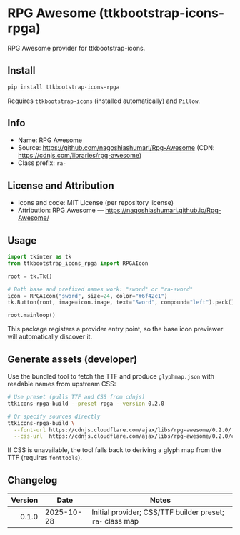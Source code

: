# RPG Awesome (ttkbootstrap-icons-rpga)

RPG Awesome provider for ttkbootstrap-icons.

## Install

```bash
pip install ttkbootstrap-icons-rpga
```

Requires `ttkbootstrap-icons` (installed automatically) and `Pillow`.

## Info

- Name: RPG Awesome
- Source: https://github.com/nagoshiashumari/Rpg-Awesome (CDN: https://cdnjs.com/libraries/rpg-awesome)
- Class prefix: `ra-`

## License and Attribution

- Icons and code: MIT License (per repository license)
- Attribution: RPG Awesome — https://nagoshiashumari.github.io/Rpg-Awesome/

## Usage

```python
import tkinter as tk
from ttkbootstrap_icons_rpga import RPGAIcon

root = tk.Tk()

# Both base and prefixed names work: "sword" or "ra-sword"
icon = RPGAIcon("sword", size=24, color="#6f42c1")
tk.Button(root, image=icon.image, text="Sword", compound="left").pack()

root.mainloop()
```

This package registers a provider entry point, so the base icon previewer will automatically discover it.

## Generate assets (developer)

Use the bundled tool to fetch the TTF and produce `glyphmap.json` with readable names from upstream CSS:

```bash
# Use preset (pulls TTF and CSS from cdnjs)
ttkicons-rpga-build --preset rpga --version 0.2.0

# Or specify sources directly
ttkicons-rpga-build \
  --font-url https://cdnjs.cloudflare.com/ajax/libs/rpg-awesome/0.2.0/fonts/rpgawesome-webfont.ttf \
  --css-url  https://cdnjs.cloudflare.com/ajax/libs/rpg-awesome/0.2.0/css/rpg-awesome.min.css
```

If CSS is unavailable, the tool falls back to deriving a glyph map from the TTF (requires `fonttools`).

## Changelog

| Version | Date       | Notes                                                       |
|--------:|------------|-------------------------------------------------------------|
| 0.1.0   | 2025-10-28 | Initial provider; CSS/TTF builder preset; `ra-` class map   |
